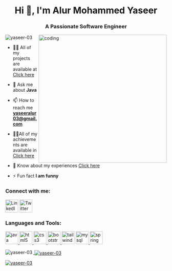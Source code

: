 <h1 align="center">Hi 👋, I'm Alur Mohammed Yaseer</h1>
<h3 align="center">A Passionate Software Engineer</h3>
<img align="right" alt="coding" width="400" src="https://i.pinimg.com/originals/6e/a8/c6/6ea8c68dfa924bc2e6a9abe3e473087a.gif">

<p align="left"> <img src="https://komarev.com/ghpvc/?username=yaseer-03&label=Profile%20views&color=0e75b6&style=flat" alt="yaseer-03" /> </p>

<!-- 🌱 I’m currently learning **Spring, DSA, MySQL** --> 

- 👨‍💻 All of my projects are available at [Click here](https://github.com/Yaseer-03)

- 💬 Ask me about **Java**

- 📫 How to reach me **yaseeralur03@gmail.com**

- 🧑‍🎓All of my achievements are available in [Click here](https://github.io/Portfolio)

- 📄 Know about my experiences [Click here](https://yaseer-03.github.io/Portfolio/images/certificates/Resume.pdf)

- ⚡ Fun fact **I am funny**

<h3 align="left">Connect with me:</h3>
<p align="left">
<a href="https://www.linkedin.com/in/alur-mohammed-yaseer-43b249217/" target="_blank"><img align="center" src="https://img.icons8.com/fluent/48/000000/linkedin.png" alt="LinkedIn" height="40" width="40" /></a>
<a href="https://twitter.com/yaseeralur03" target="blank"><img align="center" src="https://img.icons8.com/fluent/48/000000/twitter.png" alt="Twitter" height="40" width="40" /></a>
</p>

<h3 align="left">Languages and Tools:</h3>
<p align="left">
    <a href="https://www.java.com" target="_blank" rel="noreferrer"><img src="https://img.icons8.com/color/48/000000/java-coffee-cup-logo.png" alt="java" width="40" height="40"/>
</a><a href="https://www.w3.org/html/" target="blank" rel="noreferrer"><img src="https://img.icons8.com/color/48/000000/html-5.png" alt="html5" width="40" height="40"/>
</a><a href="https://www.w3schools.com/css/" target="blank" rel="noreferrer"><img src="https://img.icons8.com/color/48/000000/css3.png" alt="css3" width="40" height="40"/>
</a><a href="https://getbootstrap.com" target="_blank" rel="noreferrer"><img src="https://img.icons8.com/color/48/000000/bootstrap.png" alt="bootstrap" width="40" height="40"/>
</a><img src="https://www.vectorlogo.zone/logos/tailwindcss/tailwindcss-icon.svg" alt="tailwind" width="40" height="40"/> </a><a href="https://www.mysql.com/" target="blank" rel="noreferrer"><img src="https://img.icons8.com/color/48/000000/mysql.png" alt="mysql" width="40" height="40"/></a><a href="https://spring.io/" target="_blank" rel="noreferrer"> <img src="https://www.vectorlogo.zone/logos/springio/springio-icon.svg" alt="spring" width="40" height="40"/> </a> <a href="https://tailwindcss.com/" target="_blank" rel="noreferrer">
</p>

<p><img align="left" src="https://github-readme-stats.vercel.app/api/top-langs?username=yaseer-03&show_icons=true&locale=en&layout=compact" alt="yaseer-03" /></p>

<p>&nbsp;<img align="center" src="https://github-readme-stats.vercel.app/api?username=yaseer-03&show_iconstrue&locale=en" alt="yaseer-03" /></p>

<p><img align="center" src="https://github-readme-streak-stats.herokuapp.com/?user=yaseer-03&" alt="yaseer-03" /></p>
